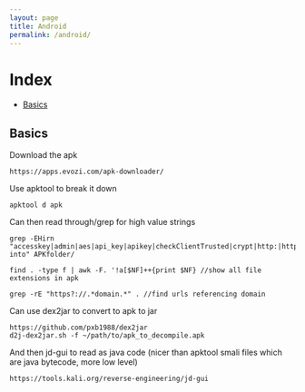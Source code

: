 ```yaml
---
layout: page
title: Android
permalink: /android/
---
```


# Index

* [Basics](#basics)

## Basics

Download the apk
```
https://apps.evozi.com/apk-downloader/
```
Use apktool to break it down
```
apktool d apk
```
Can then read through/grep for high value strings
```
grep -EHirn "accesskey|admin|aes|api_key|apikey|checkClientTrusted|crypt|http:|https:|password|pinning|secret|SHA256|SharedPreferences|superuser|token|X509TrustManager|insert into" APKfolder/

find . -type f | awk -F. '!a[$NF]++{print $NF} //show all file extensions in apk

grep -rE "https?://.*domain.*" . //find urls referencing domain
```
Can use dex2jar to convert to apk to jar
```
https://github.com/pxb1988/dex2jar
d2j-dex2jar.sh -f ~/path/to/apk_to_decompile.apk
```
And then jd-gui to read as java code (nicer than apktool smali files which are java bytecode, more low level)
```
https://tools.kali.org/reverse-engineering/jd-gui
```
